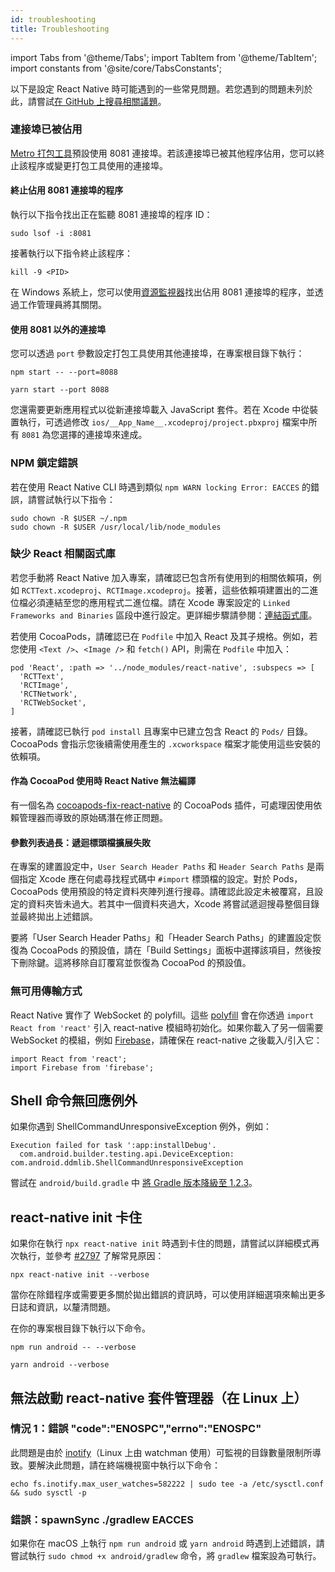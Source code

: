 ```yaml
---
id: troubleshooting
title: Troubleshooting
---
```


import Tabs from '@theme/Tabs'; import TabItem from '@theme/TabItem'; import constants from '@site/core/TabsConstants';

以下是設定 React Native 時可能遇到的一些常見問題。若您遇到的問題未列於此，請嘗試[在 GitHub 上搜尋相關議題](https://github.com/facebook/react-native/issues/)。

### 連接埠已被佔用

[Metro 打包工具][metro]預設使用 8081 連接埠。若該連接埠已被其他程序佔用，您可以終止該程序或變更打包工具使用的連接埠。

#### 終止佔用 8081 連接埠的程序

執行以下指令找出正在監聽 8081 連接埠的程序 ID：

```shell
sudo lsof -i :8081
```

接著執行以下指令終止該程序：

```shell
kill -9 <PID>
```

在 Windows 系統上，您可以使用[資源監視器](https://stackoverflow.com/questions/48198/how-can-you-find-out-which-process-is-listening-on-a-port-on-windows)找出佔用 8081 連接埠的程序，並透過工作管理員將其關閉。

#### 使用 8081 以外的連接埠

您可以透過 `port` 參數設定打包工具使用其他連接埠，在專案根目錄下執行：

<Tabs groupId="package-manager" queryString defaultValue={constants.defaultPackageManager} values={constants.packageManagers}>
<TabItem value="npm">

```shell
npm start -- --port=8088
```

</TabItem>
<TabItem value="yarn">

```shell
yarn start --port 8088
```

</TabItem>
</Tabs>

您還需要更新應用程式以從新連接埠載入 JavaScript 套件。若在 Xcode 中從裝置執行，可透過修改 `ios/__App_Name__.xcodeproj/project.pbxproj` 檔案中所有 `8081` 為您選擇的連接埠來達成。

### NPM 鎖定錯誤

若在使用 React Native CLI 時遇到類似 `npm WARN locking Error: EACCES` 的錯誤，請嘗試執行以下指令：

```shell
sudo chown -R $USER ~/.npm
sudo chown -R $USER /usr/local/lib/node_modules
```

### 缺少 React 相關函式庫

若您手動將 React Native 加入專案，請確認已包含所有使用到的相關依賴項，例如 `RCTText.xcodeproj`、`RCTImage.xcodeproj`。接著，這些依賴項建置出的二進位檔必須連結至您的應用程式二進位檔。請在 Xcode 專案設定的 `Linked Frameworks and Binaries` 區段中進行設定。更詳細步驟請參閱：[連結函式庫](linking-libraries-ios.md#content)。

若使用 CocoaPods，請確認已在 `Podfile` 中加入 React 及其子規格。例如，若您使用 `<Text />`、`<Image />` 和 `fetch()` API，則需在 `Podfile` 中加入：

```
pod 'React', :path => '../node_modules/react-native', :subspecs => [
  'RCTText',
  'RCTImage',
  'RCTNetwork',
  'RCTWebSocket',
]
```

接著，請確認已執行 `pod install` 且專案中已建立包含 React 的 `Pods/` 目錄。CocoaPods 會指示您後續需使用產生的 `.xcworkspace` 檔案才能使用這些安裝的依賴項。

#### 作為 CocoaPod 使用時 React Native 無法編譯

有一個名為 [cocoapods-fix-react-native](https://github.com/orta/cocoapods-fix-react-native) 的 CocoaPods 插件，可處理因使用依賴管理器而導致的原始碼潛在修正問題。

#### 參數列表過長：遞迴標頭檔擴展失敗

在專案的建置設定中，`User Search Header Paths` 和 `Header Search Paths` 是兩個指定 Xcode 應在何處尋找程式碼中 `#import` 標頭檔的設定。對於 Pods，CocoaPods 使用預設的特定資料夾陣列進行搜尋。請確認此設定未被覆寫，且設定的資料夾皆未過大。若其中一個資料夾過大，Xcode 將嘗試遞迴搜尋整個目錄並最終拋出上述錯誤。

要將「User Search Header Paths」和「Header Search Paths」的建置設定恢復為 CocoaPods 的預設值，請在「Build Settings」面板中選擇該項目，然後按下刪除鍵。這將移除自訂覆寫並恢復為 CocoaPod 的預設值。

### 無可用傳輸方式

React Native 實作了 WebSocket 的 polyfill。這些 [polyfill](https://github.com/facebook/react-native/blob/main/packages/react-native/Libraries/Core/InitializeCore.js) 會在你透過 `import React from 'react'` 引入 react-native 模組時初始化。如果你載入了另一個需要 WebSocket 的模組，例如 [Firebase](https://github.com/facebook/react-native/issues/3645)，請確保在 react-native 之後載入/引入它：

```
import React from 'react';
import Firebase from 'firebase';
```

## Shell 命令無回應例外

如果你遇到 ShellCommandUnresponsiveException 例外，例如：

```
Execution failed for task ':app:installDebug'.
  com.android.builder.testing.api.DeviceException: com.android.ddmlib.ShellCommandUnresponsiveException
```

嘗試在 `android/build.gradle` 中 [將 Gradle 版本降級至 1.2.3](https://github.com/facebook/react-native/issues/2720)。

## react-native init 卡住

如果你在執行 `npx react-native init` 時遇到卡住的問題，請嘗試以詳細模式再次執行，並參考 [#2797](https://github.com/facebook/react-native/issues/2797) 了解常見原因：

```shell
npx react-native init --verbose
```

當你在除錯程序或需要更多關於拋出錯誤的資訊時，可以使用詳細選項來輸出更多日誌和資訊，以釐清問題。

在你的專案根目錄下執行以下命令。

<Tabs groupId="package-manager" queryString defaultValue={constants.defaultPackageManager} values={constants.packageManagers}>
<TabItem value="npm">

```shell
npm run android -- --verbose
```

</TabItem>
<TabItem value="yarn">

```shell
yarn android --verbose
```

</TabItem>
</Tabs>

## 無法啟動 react-native 套件管理器（在 Linux 上）

### 情況 1：錯誤 "code":"ENOSPC","errno":"ENOSPC"

此問題是由於 [inotify](https://github.com/guard/listen/wiki/Increasing-the-amount-of-inotify-watchers)（Linux 上由 watchman 使用）可監視的目錄數量限制所導致。要解決此問題，請在終端機視窗中執行以下命令：

```shell
echo fs.inotify.max_user_watches=582222 | sudo tee -a /etc/sysctl.conf && sudo sysctl -p
```

### 錯誤：spawnSync ./gradlew EACCES

如果你在 macOS 上執行 `npm run android` 或 `yarn android` 時遇到上述錯誤，請嘗試執行 `sudo chmod +x android/gradlew` 命令，將 `gradlew` 檔案設為可執行。

[metro]: https://metrobundler.dev/